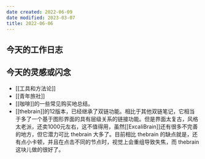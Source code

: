 ```yaml
---
date created: 2022-06-09
date modified: 2023-03-07
title: 2022-06-06
---
```


## 今天的工作日志

## 今天的灵感或闪念

- [[工具和方法论]]
- [[青年旅社]]
- [[咖啡]]的一些常见购买地总结。
- [[thebrain]]的12版本，已经继承了双链功能。相比于其他双链笔记，它相当于多了一个基于图形界面的具有层级关系的链接功能。但是界面太复古，风格太老派，还卖1000元左右，这不值得用，虽然[[ExcaliBrain]]还有很多不完善的地方，但它潜力可比 thebrain 大多了。目前相比 thebrain 的缺点就是，还有点小卡顿，并且在点击不同的节点时，视觉上会重组导致失焦，而 thebrain 这块儿做的很好了。
